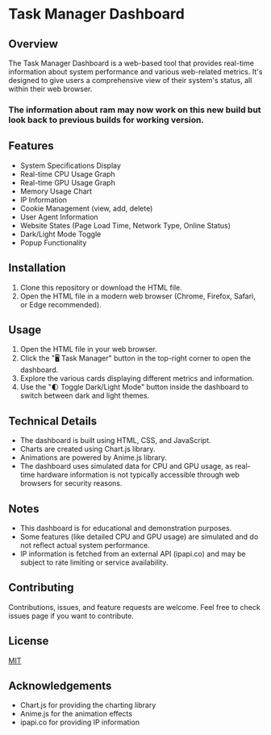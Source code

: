 # Task Manager Dashboard

## Overview
The Task Manager Dashboard is a web-based tool that provides real-time information about system performance and various web-related metrics. It's designed to give users a comprehensive view of their system's status, all within their web browser.
### The information about ram may now work on this new build but look back to previous builds for working version.
## Features
- System Specifications Display
- Real-time CPU Usage Graph
- Real-time GPU Usage Graph
- Memory Usage Chart
- IP Information
- Cookie Management (view, add, delete)
- User Agent Information
- Website States (Page Load Time, Network Type, Online Status)
- Dark/Light Mode Toggle
- Popup Functionality

## Installation
1. Clone this repository or download the HTML file.
2. Open the HTML file in a modern web browser (Chrome, Firefox, Safari, or Edge recommended).

## Usage
1. Open the HTML file in your web browser.
2. Click the "🖥️ Task Manager" button in the top-right corner to open the dashboard.
3. Explore the various cards displaying different metrics and information.
4. Use the "🌓 Toggle Dark/Light Mode" button inside the dashboard to switch between dark and light themes.

## Technical Details
- The dashboard is built using HTML, CSS, and JavaScript.
- Charts are created using Chart.js library.
- Animations are powered by Anime.js library.
- The dashboard uses simulated data for CPU and GPU usage, as real-time hardware information is not typically accessible through web browsers for security reasons.

## Notes
- This dashboard is for educational and demonstration purposes.
- Some features (like detailed CPU and GPU usage) are simulated and do not reflect actual system performance.
- IP information is fetched from an external API (ipapi.co) and may be subject to rate limiting or service availability.

## Contributing
Contributions, issues, and feature requests are welcome. Feel free to check issues page if you want to contribute.

## License
[MIT](https://choosealicense.com/licenses/mit/)

## Acknowledgements
- Chart.js for providing the charting library
- Anime.js for the animation effects
- ipapi.co for providing IP information
